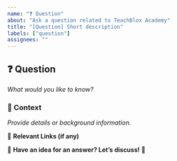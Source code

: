 ```yaml
---
name: "❓ Question"
about: "Ask a question related to TeachBlox Academy"
title: "[Question] Short description"
labels: ["question"]
assignees: ""
---
```


## ❓ Question
_What would you like to know?_

### 🤔 Context
_Provide details or background information._

🔗 **Relevant Links (if any)**

🙌 **Have an idea for an answer? Let’s discuss!** 🚀  